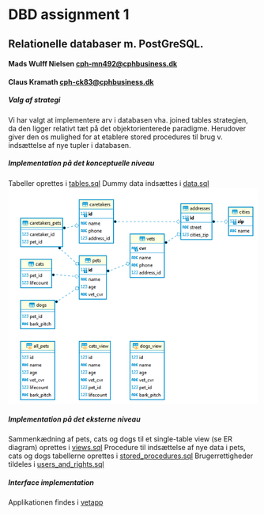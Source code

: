 # DBD assignment 1
## Relationelle databaser m. PostGreSQL.

#### Mads Wulff Nielsen cph-mn492@cphbusiness.dk
#### Claus Kramath cph-ck83@cphbusiness.dk

##### Valg af strategi
Vi har valgt at implementere arv i databasen vha. joined tables strategien, da den ligger relativt tæt på det objektorienterede paradigme. Herudover giver den os mulighed for at etablere stored procedures til brug v. indsættelse af nye tupler i databasen.

##### Implementation på det konceptuelle niveau
Tabeller oprettes i [tables.sql](tables.sql)
Dummy data indsættes i [data.sql](data.sql)
![image](ER_autogenerated.png)
##### Implementation på det eksterne niveau
Sammenkædning af pets, cats og dogs til et single-table view (se ER diagram) oprettes i [views.sql](views.sql)
Procedure til indsættelse af nye data i pets, cats og dogs tabellerne oprettes i [stored_procedures.sql](stored_procedures.sql)
Brugerrettigheder tildeles i [users_and_rights.sql](users_and_rights.sql)

##### Interface implementation
Applikationen findes i [vetapp](/vetapp)
